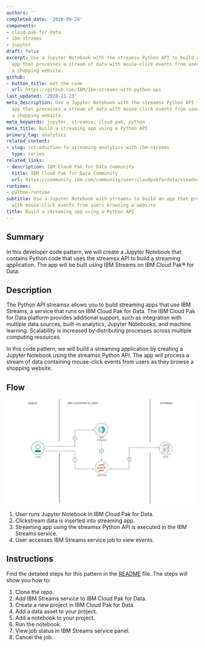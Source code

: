 ```yaml
---
authors: ''
completed_date: '2020-09-24'
components:
- cloud-pak-for-data
- ibm-streams
- jupyter
draft: false
excerpt: Use a Jupyter Notebook with the streamsx Python API to build a streaming
  app that processes a stream of data with mouse-click events from users browsing
  a shopping website.
github:
- button_title: Get the code
  url: https://github.com/IBM/ibm-streams-with-python-api
last_updated: '2020-11-23'
meta_description: Use a Jupyter Notebook with the streamsx Python API to build a streaming
  app that processes a stream of data with mouse-click events from users browsing
  a shopping website.
meta_keywords: jupyter, streamsx, cloud pak, python
meta_title: Build a streaming app using a Python API
primary_tag: analytics
related_content:
- slug: introduction-to-streaming-analytics-with-ibm-streams
  type: series
related_links:
- description: IBM Cloud Pak for Data Community
  title: IBM Cloud Pak for Data Community
  url: https://community.ibm.com/community/user/cloudpakfordata/viewdocument/resources-for-streams-developers
runtimes:
- python-runtime
subtitle: Use a Jupyter Notebook with streamsx to build an app that processes data
  with mouse-click events from users browsing a website
title: Build a streaming app using a Python API
---
```


## Summary

In this developer code pattern, we will create a Jupyter Notebook that contains Python code that uses the streamsx API to build a streaming application. The app will be built using IBM Streams on IBM Cloud Pak&reg; for Data.

## Description

The Python API streamsx allows you to build streaming apps that use IBM Streams, a service that runs on IBM Cloud Pak for Data. The IBM Cloud Pak for Data platform provides additional support, such as integration with multiple data sources, built-in analytics, Jupyter Notebooks, and machine learning. Scalability is increased by distributing processes across multiple computing resources.

In this code pattern, we will build a streaming application by creating a Jupyter Notebook using the streamsx Python API. The app will process a stream of data containing mouse-click events from users as they browse a shopping website.

## Flow

![Flow](images/flow.png)

1. User runs Jupyter Notebook in IBM Cloud Pak for Data.
1. Clickstream data is inserted into streaming app.
1. Streaming app using the streamsx Python API is executed in the IBM Streams service.
1. User accesses IBM Streams service job to view events.

## Instructions

Find the detailed steps for this pattern in the [README](https://github.com/IBM/ibm-streams-with-python-api/blob/master/README.md) file. The steps will show you how to:

1. Clone the repo.
1. Add IBM Streams service to IBM Cloud Pak for Data.
1. Create a new project in IBM Cloud Pak for Data.
1. Add a data asset to your project.
1. Add a notebook to your project.
1. Run the notebook.
1. View job status in IBM Streams service panel.
1. Cancel the job.